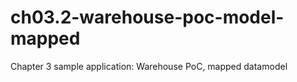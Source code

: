ch03.2-warehouse-poc-model-mapped
=================================

Chapter 3 sample application: Warehouse PoC, mapped datamodel